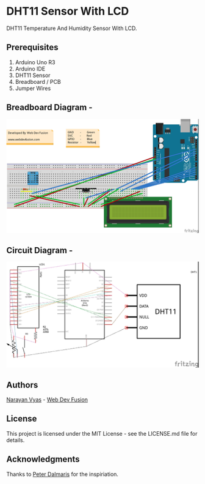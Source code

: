 # DHT11 Sensor With LCD
DHT11 Temperature And Humidity Sensor With LCD.

## Prerequisites
1. Arduino Uno R3
2. Arduino IDE
3. DHT11 Sensor
4. Breadboard / PCB
5. Jumper Wires

## Breadboard Diagram -
![Breadboard Diagram](https://github.com/narayanvyas/Arduino-DHT11-Sensor-With-LCD/blob/master/Breadboard%20Diagram.jpeg)

## Circuit Diagram -
![Circuit Diagram](https://github.com/narayanvyas/Arduino-DHT11-Sensor-With-LCD/blob/master/Circuit%20Diagram.jpeg)

## Authors
[Narayan Vyas](https://www.narayanvyas.org) - [Web Dev Fusion](https://www.webdevfusion.com)

## License
This project is licensed under the MIT License - see the LICENSE.md file for details.

## Acknowledgments
Thanks to [Peter Dalmaris](https://github.com/futureshocked) for the inspiriation.
